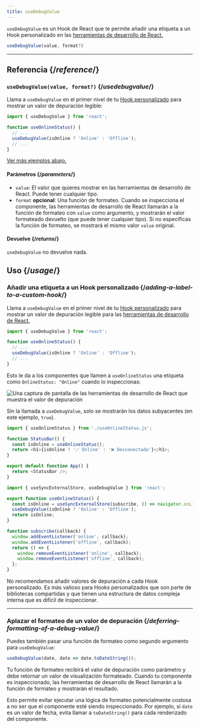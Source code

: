 ```yaml
---
title: useDebugValue
---
```


<Intro>

`useDebugValue` es un Hook de React que te permite añadir una etiqueta a un Hook personalizado en las [herramientas de desarrollo de React.](/learn/react-developer-tools)

```js
useDebugValue(value, format?)
```

</Intro>

<InlineToc />

---

## Referencia {/*reference*/}

### `useDebugValue(value, format?)` {/*usedebugvalue*/}

Llama a `useDebugValue` en el primer nivel de tu [Hook personalizado](/learn/reusing-logic-with-custom-hooks) para mostrar un valor de depuración legible:

```js
import { useDebugValue } from 'react';

function useOnlineStatus() {
  // ...
  useDebugValue(isOnline ? 'Online' : 'Offline');
  // ...
}
```

[Ver más ejemplos abajo.](#usage)

#### Parámetros {/*parameters*/}

* `value`: El valor que quieres mostrar en las herramientas de desarrollo de React. Puede tener cualquier tipo.
* `format` **opcional**: Una función de formateo. Cuando se inspecciona el componente, las herramientas de desarrollo de React llamarán a la función de formateo con `value` como argumento, y mostrarán el valor formateado devuelto (que puede tener cualquier tipo). Si no especificas la función de formateo, se mostrará el mismo valor `value` original.

#### Devuelve {/*returns*/}

`useDebugValue` no devuelve nada.

## Uso {/*usage*/}

### Añadir una etiqueta a un Hook personalizado {/*adding-a-label-to-a-custom-hook*/}

Llama a `useDebugValue` en el primer nivel de tu [Hook personalizado](/learn/reusing-logic-with-custom-hooks) para mostrar un <CodeStep step={1}>valor de depuración</CodeStep> legible para las [herramientas de desarrollo de React.](/learn/react-developer-tools)

```js [[1, 5, "isOnline ? 'Online' : 'Offline'"]]
import { useDebugValue } from 'react';

function useOnlineStatus() {
  // ...
  useDebugValue(isOnline ? 'Online' : 'Offline');
  // ...
}
```

Esto le da a los componentes que llamen a `useOnlineStatus` una etiqueta como `OnlineStatus: "Online"` cuando lo inspeccionas:

![Una captura de pantalla de las herramientas de desarrollo de React que muestra el valor de depuración](/images/docs/react-devtools-usedebugvalue.png)

Sin la llamada a `useDebugValue`, solo se mostrarán los datos subyacentes (en este ejemplo, `true`).

<Sandpack>

```js
import { useOnlineStatus } from './useOnlineStatus.js';

function StatusBar() {
  const isOnline = useOnlineStatus();
  return <h1>{isOnline ? '✅ Online' : '❌ Desconectado'}</h1>;
}

export default function App() {
  return <StatusBar />;
}
```

```js useOnlineStatus.js active
import { useSyncExternalStore, useDebugValue } from 'react';

export function useOnlineStatus() {
  const isOnline = useSyncExternalStore(subscribe, () => navigator.onLine, () => true);
  useDebugValue(isOnline ? 'Online' : 'Offline');
  return isOnline;
}

function subscribe(callback) {
  window.addEventListener('online', callback);
  window.addEventListener('offline', callback);
  return () => {
    window.removeEventListener('online', callback);
    window.removeEventListener('offline', callback);
  };
}
```

</Sandpack>

<Note>

No recomendamos añadir valores de depuración a cada Hook personalizado. Es más valioso para Hooks personalizados que son parte de bibliotecas compartidas y que tienen una estructura de datos compleja interna que es difícil de inspeccionar.

</Note>

---

### Aplazar el formateo de un valor de depuración {/*deferring-formatting-of-a-debug-value*/}

Puedes también pasar una función de formateo como segundo argumento para `useDebugValue`:

```js [[1, 1, "date", 18], [2, 1, "date.toDateString()"]]
useDebugValue(date, date => date.toDateString());
```

Tu función de formateo recibirá el <CodeStep step={1}>valor de depuración</CodeStep> como parámetro y debe retornar un <CodeStep step={2}>valor de visualización formateado</CodeStep>. Cuando tu componente es inspeccionado, las herramientas de desarrollo de React llamarán a la función de formateo y mostrarán el resultado.

Esto permite evitar ejecutar una lógica de formateo potencialmente costosa a no ser que el componente esté siendo inspeccionado. Por ejemplo, si `date` es un valor de fecha, evita llamar a `toDateString()` para cada renderizado del componente.
